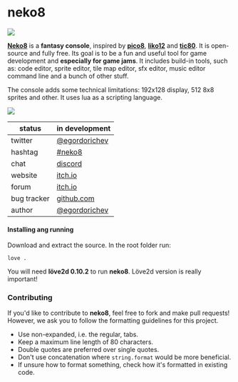 # neko8

![](https://media.discordapp.net/attachments/314487938949971980/355710597528027146/Peek_2017-09-08_16-43.gif)

[**Neko8**](https://egordorichev.itch.io/neko8) is a **fantasy console**, inspired by [**pico8**](https://www.lexaloffle.com/pico-8.php), [**liko12**](https://ramilego4game.itch.io/liko12) and [**tic80**](https://tic.computer/). It is open-source and fully free. Its goal is to be a fun and useful tool for game development and **especially for game jams**. It includes build-in tools, such as: code editor, sprite editor, tile map editor, sfx editor, music editor command line and a bunch of other stuff. 

The console adds some technical limitations: 192x128 display, 512 8x8 sprites and other. It uses lua as a scripting language.

[![](https://media.discordapp.net/attachments/356934835052478470/358195024808116225/Screenshot_2017-09-15_at_1.18.32_PM.png)](https://egordorichev.itch.io/neko8)

| status  | in development |
| ------- | -------------- |
| twitter | [@egordorichev](https://twitter.com/egordorichev)  |
| hashtag | [#neko8](https://twitter.com/search?q=%23neko) |
| chat | [discord](https://discord.gg/DPBN8Xn) |
| website | [itch.io](https://egordorichev.itch.io/neko8) |
| forum | [itch.io](https://egordorichev.itch.io/neko8/community) |
| bug tracker | [github.com](https://github.com/egordorichev/neko8/issues) |
| author | [@egordorichev](https://github.com/egordorichev) |

#### Installing ang running

Download and extract the source. In the root folder run:

```
love .
```

You will need **löve2d 0.10.2** to run **neko8**. Löve2d version is really important!

### Contributing

If you'd like to contribute to **neko8**, feel free to fork and make pull
requests! However, we ask you to follow the formatting guidelines for this
project. 

 - Use non-expanded, i.e. the regular, tabs.
 - Keep a maximum line length of 80 characters.
 - Double quotes are preferred over single quotes.
 - Don't use concatenation where `string.format` would be more beneficial.
 - If unsure how to format something, check how it's formatted in existing code.
